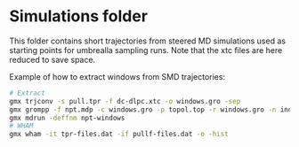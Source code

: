 # Simulations folder

This folder contains short trajectories from steered MD simulations used as
starting points for umbrealla sampling runs. Note that the xtc files are here
reduced to save space.

Example of how to extract windows from SMD trajectories:

~~~ bash
# Extract
gmx trjconv -s pull.tpr -f dc-dlpc.xtc -o windows.gro -sep
gmx grompp -f npt.mdp -c windows.gro -p topol.top -r windows.gro -n index.ndx -o npt-windows.tpr
gmx mdrun -deffnm npt-windows
# WHAM
gmx wham -it tpr-files.dat -if pullf-files.dat -o -hist
~~~
